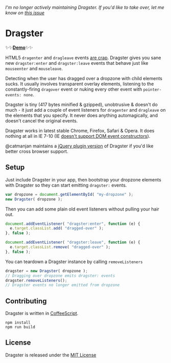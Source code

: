 *I'm no longer actively maintaining Dragster. If you'd like to take over, let me know on [this issue](https://github.com/bensmithett/dragster/issues/13)*

# Dragster
:sparkles::sparkles:**[Demo](http://bensmithett.github.io/dragster)**:sparkles::sparkles:

HTML5 `dragenter` and `dragleave` events [are crap](http://www.quirksmode.org/blog/archives/2009/09/the_html5_drag.html). Dragster gives you sane new `dragster:enter` and `dragster:leave` events that behave just like `mouseenter` and `mouseleave`.

Detecting when the user has dragged over a dropzone with child elements sucks. It usually involves transparent overlay elements, listening to the constantly-firing `dragover` event or nuking every other event with `pointer-events: none`.

Dragster is tiny (417 bytes minified & gzipped), unobtrusive & doesn't do much - it just add a couple of event listeners for `dragenter` and `dragleave` on the elements that you specify. It never does anything automagically, and doesn't cancel the original events.

Dragster works in latest stable Chrome, Firefox, Safari & Opera. It does nothing at all in IE 7-10 (IE [doesn't support DOM event constructors](http://www.2ality.com/2013/06/triggering-events.html)).

@catmanjan maintains a [jQuery plugin version](https://github.com/catmanjan/jquery-dragster) of Dragster if you'd like better cross browser support.

## Setup

Just include Dragster in your app, then bootstrap your dropzone elements with Dragster so they can start emitting `dragster:` events. 

```javascript
var dropzone = document.getElementById( "my-dropzone" );
new Dragster( dropzone );
```

Then you can add some plain old event listeners without pulling your hair out.

```javascript
document.addEventListener( "dragster:enter", function (e) {
  e.target.classList.add( "dragged-over" );
}, false );

document.addEventListener( "dragster:leave", function (e) {
  e.target.classList.remove( "dragged-over" );
}, false );
```

You can teardown a Dragster instance by calling `removeListeners`

```javascript
dragster = new Dragster( dropzone );
// Dragging over dropzone emits dragster: events
dragster.removeListeners();
// Dragster events no longer emitted from dropzone
```

## Contributing
Dragster is written in [CoffeeScript](http://coffeescript.org/).

```
npm install
npm run build
```

## License
Dragster is released under the [MIT License](http://ben.mit-license.org/)
